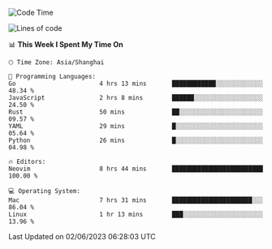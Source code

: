 <!--START_SECTION:waka-->
![Code Time](http://img.shields.io/badge/Code%20Time-1%2C380%20hrs%2019%20mins-blue)

![Lines of code](https://img.shields.io/badge/From%20Hello%20World%20I%27ve%20Written-261.6%20thousand%20lines%20of%20code-blue)

📊 **This Week I Spent My Time On** 

```text
🕑︎ Time Zone: Asia/Shanghai

💬 Programming Languages: 
Go                       4 hrs 13 mins       ████████████░░░░░░░░░░░░░   48.34 % 
JavaScript               2 hrs 8 mins        ██████░░░░░░░░░░░░░░░░░░░   24.50 % 
Rust                     50 mins             ██░░░░░░░░░░░░░░░░░░░░░░░   09.57 % 
YAML                     29 mins             █░░░░░░░░░░░░░░░░░░░░░░░░   05.64 % 
Python                   26 mins             █░░░░░░░░░░░░░░░░░░░░░░░░   04.98 % 

🔥 Editors: 
Neovim                   8 hrs 44 mins       █████████████████████████   100.00 % 

💻 Operating System: 
Mac                      7 hrs 31 mins       ██████████████████████░░░   86.04 % 
Linux                    1 hr 13 mins        ███░░░░░░░░░░░░░░░░░░░░░░   13.96 % 
```


 Last Updated on 02/06/2023 06:28:03 UTC
<!--END_SECTION:waka-->
